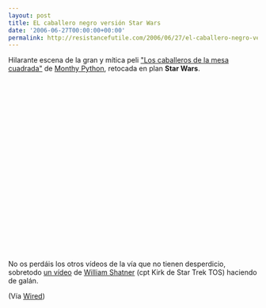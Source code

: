 ```yaml
---
layout: post
title: EL caballero negro versión Star Wars
date: '2006-06-27T00:00:00+00:00'
permalink: http://resistancefutile.com/2006/06/27/el-caballero-negro-version-star-wars/
---
```

Hilarante escena de la gran y mítica peli <a href="http://www.imdb.com/title/tt0071853/">"Los caballeros de la mesa cuadrada"</a> de <a href="http://es.wikipedia.org/wiki/Monty_Python">Monthy Python</a>, retocada en plan <span style="font-weight:bold;">Star Wars</span>.

<object width="425" height="350"><param name="movie" value="http://www.youtube.com/v/leEsz9ci5XE"></param><embed src="http://www.youtube.com/v/leEsz9ci5XE" type="application/x-shockwave-flash" width="425" height="350"></embed></object>

No os perdáis los otros vídeos de la vía que no tienen desperdicio, sobretodo <a href="http://www.youtube.com/watch?v=gG9SUPJ154Y">un vídeo</a> de <a href="http://www.imdb.com/name/nm0000638/">William Shatner</a> (cpt Kirk de Star Trek TOS) haciendo de galán.

(Vía <a href="http://blog.wired.com/tableofmalcontents/#1510828">Wired</a>)
